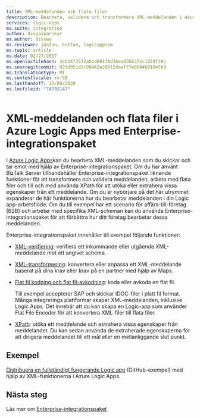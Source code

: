 ```yaml
---
title: XML-meddelanden och flata filer
description: Bearbeta, validera och transformera XML-meddelanden i Azure Logic Apps med Enterprise-integrationspaket
services: logic-apps
ms.suite: integration
author: divyaswarnkar
ms.author: divswa
ms.reviewer: jonfan, estfan, logicappspm
ms.topic: article
ms.date: 02/27/2017
ms.openlocfilehash: 3cb3472572abbd891f8d36ea036b371c1224f38c
ms.sourcegitcommit: 829d951d5c90442a38012daaf77e86046018e5b9
ms.translationtype: MT
ms.contentlocale: sv-SE
ms.lasthandoff: 10/09/2020
ms.locfileid: "74792147"
---
```

# <a name="xml-messages-and-flat-files-in-azure-logic-apps-with-enterprise-integration-pack"></a>XML-meddelanden och flata filer i Azure Logic Apps med Enterprise-integrationspaket

I [Azure Logic Apps](logic-apps-overview.md)kan du bearbeta XML-meddelanden som du skickar och tar emot med hjälp av Enterprise-integrationspaket. Om du har använt BizTalk Server tillhandahåller Enterprise-integrationspaket liknande funktioner för att transformera och validera meddelanden, arbeta med flata filer och till och med använda XPath för att utöka eller extrahera vissa egenskaper från ett meddelande. Om du är nybörjare på det här utrymmet expanderar de här funktionerna hur du bearbetar meddelanden i din Logic app-arbetsflöde. Om du till exempel har ett scenario för affärs-till-företag (B2B) och arbetar med specifika XML-scheman kan du använda Enterprise-integrationspaket för att förbättra hur ditt företag bearbetar dessa meddelanden.

Enterprise-integrationspaket innehåller till exempel följande funktioner:

* [XML-verifiering](logic-apps-enterprise-integration-xml-validation.md): verifiera ett inkommande eller utgående XML-meddelande mot ett angivet schema.

* [XML-transformering](logic-apps-enterprise-integration-transform.md): konvertera eller anpassa ett XML-meddelande baserat på dina krav eller krav på en partner med hjälp av Maps.

* [Flat fil kodning och flat fil-avkodning](logic-apps-enterprise-integration-flatfile.md): koda eller avkoda en flat fil.

  Till exempel accepterar SAP och skickar IDOC-filer i platt fil format. Många integrerings plattformar skapar XML-meddelanden, inklusive Logic Apps. Det innebär att du kan skapa en Logic-app som använder Flat File Encoder för att konvertera XML-filer till flata filer.

* [XPath](workflow-definition-language-functions-reference.md#xpath): utöka ett meddelande och extrahera vissa egenskaper från meddelandet. Du kan sedan använda de extraherade egenskaperna för att dirigera meddelandet till ett mål eller en mellanliggande slut punkt.

## <a name="sample"></a>Exempel

[Distribuera en fullständigt fungerande Logic app](https://github.com/Azure/azure-quickstart-templates/tree/master/201-logic-app-veter-pipeline) (GitHub-exempel) med hjälp av XML-funktionerna i Azure Logic Apps.

## <a name="next-steps"></a>Nästa steg

Läs mer om [Enterprise-integrationspaket](logic-apps-enterprise-integration-overview.md)
